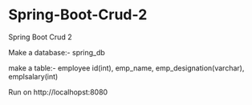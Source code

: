 # Spring-Boot-Crud-2
Spring Boot Crud 2

Make a database:- spring_db

make a table:- employee
id(int), emp_name, emp_designation(varchar), emplsalary(int)

Run on http://localhopst:8080


